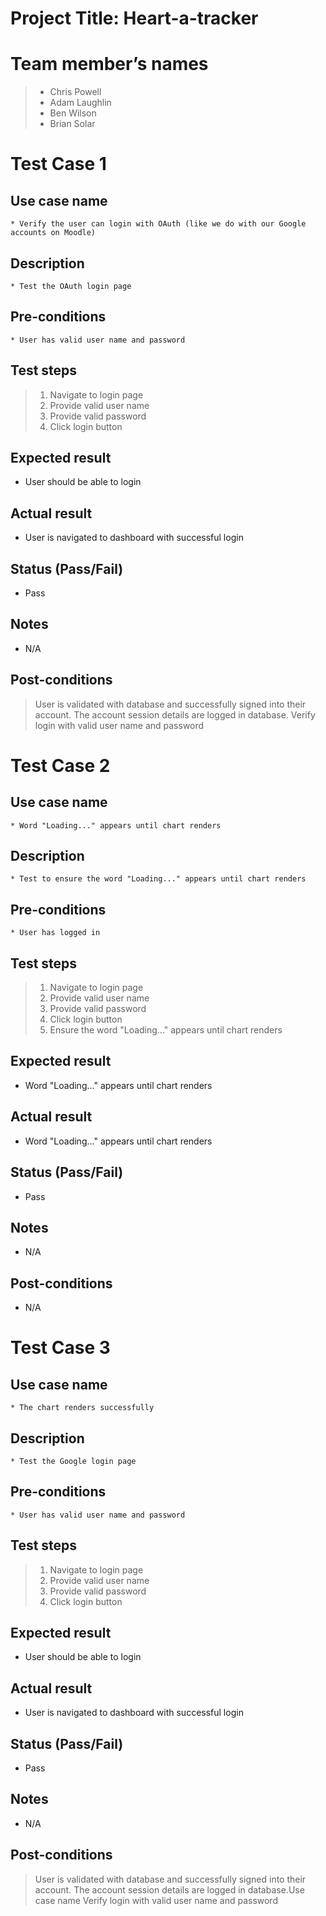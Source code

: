 # Project Title: Heart-a-tracker

# Team member’s names
> * Chris Powell
> * Adam Laughlin
> * Ben Wilson
> * Brian Solar

# Test Case 1
## Use case name
    * Verify the user can login with OAuth (like we do with our Google accounts on Moodle)
## Description
    * Test the OAuth login page
## Pre-conditions
    * User has valid user name and password
## Test steps
   > 1. Navigate to login page
   > 2. Provide valid user name
   > 3. Provide valid password
   > 4. Click login button
## Expected result
   * User should be able to login
## Actual result
   * User is navigated to dashboard with successful login
## Status (Pass/Fail)
   * Pass
## Notes
   * N/A
## Post-conditions
   > User is validated with database and successfully signed into their account.
   > The account session details are logged in database.
   > Verify login with valid user name and password

# Test Case 2
## Use case name
    * Word "Loading..." appears until chart renders
## Description
    * Test to ensure the word "Loading..." appears until chart renders
## Pre-conditions
    * User has logged in
## Test steps
   > 1. Navigate to login page
   > 2. Provide valid user name
   > 3. Provide valid password
   > 4. Click login button
   > 5. Ensure the word "Loading..." appears until chart renders
## Expected result
   * Word "Loading..." appears until chart renders
## Actual result
   * Word "Loading..." appears until chart renders
## Status (Pass/Fail)
   * Pass
## Notes
   * N/A
## Post-conditions
   * N/A
   
# Test Case 3
## Use case name
    * The chart renders successfully
## Description
    * Test the Google login page
## Pre-conditions
    * User has valid user name and password
## Test steps
   > 1. Navigate to login page
   > 2. Provide valid user name
   > 3. Provide valid password
   > 4. Click login button
## Expected result
   * User should be able to login
## Actual result
   * User is navigated to dashboard with successful login
## Status (Pass/Fail)
   * Pass
## Notes
   * N/A
## Post-conditions
   > User is validated with database and successfully signed into their account.
   > The account session details are logged in database.Use case name
   > Verify login with valid user name and password
